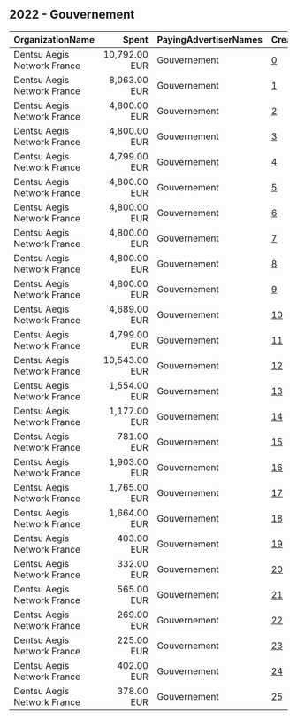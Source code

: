 ## 2022 - Gouvernement 
|OrganizationName|Spent|PayingAdvertiserNames|CreativeUrls|Impressions|Genders|AgeBrackets|CountryCodes|BillingAddresses|CandidateBallotInformation|
|:---|---:|:---|:---|---:|:---|:---|:---|:---|:---|
|Dentsu Aegis Network France|10,792.00 EUR|Gouvernement|[0](https://www.snap.com/political-ads/asset/6894355ecb28c930ab861aaf486f043d6f2618829d107e5aae893abb1debf107?mediaType=mp4)|5,881,377||18+|france|"67 Av. de Wagram,Paris,75017,FR"||
|Dentsu Aegis Network France|8,063.00 EUR|Gouvernement|[1](https://www.snap.com/political-ads/asset/e41e7e588129ea2b495da40639cd8e482a65dddeee0135ba25bb270d487e7a93?mediaType=png)|4,615,607||18+|france|"67 Av. de Wagram,Paris,75017,FR"||
|Dentsu Aegis Network France|4,800.00 EUR|Gouvernement|[2](https://www.snap.com/political-ads/asset/6c62a3a1d8b22c18e0d58ebe121e9c342c3af6edf94d9af5f02bbebd8ab340a4?mediaType=jpg)|2,939,513||18-34|france|"67 Av. de Wagram,Paris,75017,FR"||
|Dentsu Aegis Network France|4,800.00 EUR|Gouvernement|[3](https://www.snap.com/political-ads/asset/d211cd6266ec1d6d00957ea2ac40ca6735289ece3bca69fd74799b312bc81497?mediaType=jpg)|2,779,364||18-34|france|"67 Av. de Wagram,Paris,75017,FR"||
|Dentsu Aegis Network France|4,799.00 EUR|Gouvernement|[4](https://www.snap.com/political-ads/asset/7f779260321a666141d12a05abe8c846edf1903856843f5a47e927f6488072c2?mediaType=jpg)|2,765,937||18-34|france|"67 Av. de Wagram,Paris,75017,FR"||
|Dentsu Aegis Network France|4,800.00 EUR|Gouvernement|[5](https://www.snap.com/political-ads/asset/28184b8d6b9323c52e570c98beec90fdeb14ebd002af107decf67342266f9329?mediaType=jpg)|2,711,184||18-34|france|"67 Av. de Wagram,Paris,75017,FR"||
|Dentsu Aegis Network France|4,800.00 EUR|Gouvernement|[6](https://www.snap.com/political-ads/asset/e909f8a8e8b8966aba177092d199bcccd77fbffc925d7ef9375174e545c856e1?mediaType=jpg)|2,657,729||18-34|france|"67 Av. de Wagram,Paris,75017,FR"||
|Dentsu Aegis Network France|4,800.00 EUR|Gouvernement|[7](https://www.snap.com/political-ads/asset/157909c94f72ed477edec77bcd103eb69d265d7b9ea3c9922e13918587bd874c?mediaType=jpg)|2,499,157||18-34|france|"67 Av. de Wagram,Paris,75017,FR"||
|Dentsu Aegis Network France|4,800.00 EUR|Gouvernement|[8](https://www.snap.com/political-ads/asset/0ecc042202707cefe45ad4806e47632e24b8e94a24804fc02b9a46927bc62b11?mediaType=jpg)|2,129,384||18+|france|"67 Av. de Wagram,Paris,75017,FR"||
|Dentsu Aegis Network France|4,800.00 EUR|Gouvernement|[9](https://www.snap.com/political-ads/asset/8729bd47a2fd986d679dc29e45d7679c04ad2fe0b9eb7a0fda450914bf4661a5?mediaType=jpg)|1,961,404||18+|france|"67 Av. de Wagram,Paris,75017,FR"||
|Dentsu Aegis Network France|4,689.00 EUR|Gouvernement|[10](https://www.snap.com/political-ads/asset/2799b6a33024f578a7187fd366d512684060477e8817d3c6496c941d0f1927dc?mediaType=mp4)|1,940,587||18+|france|"67 Av. de Wagram,Paris,75017,FR"||
|Dentsu Aegis Network France|4,799.00 EUR|Gouvernement|[11](https://www.snap.com/political-ads/asset/96e2d43678fb6c2bb3d3c01e925b1766830b0c0ee49f77634f25d5d8503f0f57?mediaType=jpg)|1,816,260||18+|france|"67 Av. de Wagram,Paris,75017,FR"||
|Dentsu Aegis Network France|10,543.00 EUR|Gouvernement|[12](https://www.snap.com/political-ads/asset/00ba446a357a2ff0d2b8911908d757f829c84470fed5ad47c346fc11335cc1ab?mediaType=mp4)|1,609,849||18+|france|"67 Av. de Wagram,Paris,75017,FR"||
|Dentsu Aegis Network France|1,554.00 EUR|Gouvernement|[13](https://www.snap.com/political-ads/asset/e3eb80a28579f9ee0caa2cf52814e7896b09eb3561b417969cbc2befa98e811c?mediaType=png)|1,076,859||18+|france|"67 Av. de Wagram,Paris,75017,FR"||
|Dentsu Aegis Network France|1,177.00 EUR|Gouvernement|[14](https://www.snap.com/political-ads/asset/2eb35ff13ab3f36cf6c4c28898c576f244e3c1a29fb5f60cdceedca6e517b2b5?mediaType=mp4)|613,808||18+|france|"67 Av. de Wagram,Paris,75017,FR"||
|Dentsu Aegis Network France|781.00 EUR|Gouvernement|[15](https://www.snap.com/political-ads/asset/967548fc7093123dbfd09d291f026e74f72140766876239b036cc789236c529c?mediaType=mp4)|586,739||18-34|france|"67 Av. de Wagram,Paris,75017,FR"||
|Dentsu Aegis Network France|1,903.00 EUR|Gouvernement|[16](https://www.snap.com/political-ads/asset/26fb953d08b783acfd62a0de81bd8548eeb02a2fd0bc903caa6ba823161fc620?mediaType=mp4)|432,558||18+|france|"67 Av. de Wagram,Paris,75017,FR"||
|Dentsu Aegis Network France|1,765.00 EUR|Gouvernement|[17](https://www.snap.com/political-ads/asset/4c3637684745abb2a9e79bcd55d57c7cd0d4f5b8bf6e18fa8237132f901f32ce?mediaType=mp4)|402,449||18+|france|"67 Av. de Wagram,Paris,75017,FR"||
|Dentsu Aegis Network France|1,664.00 EUR|Gouvernement|[18](https://www.snap.com/political-ads/asset/91374e28e144114f089371dc0793245e957d15645b910d9b5836c70fc3b16a30?mediaType=mp4)|379,000||18+|france|"67 Av. de Wagram,Paris,75017,FR"||
|Dentsu Aegis Network France|403.00 EUR|Gouvernement|[19](https://www.snap.com/political-ads/asset/650741430991ef75a0c0ecb458f7870867f54c8b600388b8e59ab7102d221c43?mediaType=png)|308,859||18-34|france|"67 Av. de Wagram,Paris,75017,FR"||
|Dentsu Aegis Network France|332.00 EUR|Gouvernement|[20](https://www.snap.com/political-ads/asset/05ca28e2ef2677434400bf4e8647e88e0c946aec74df80904c87a9f631a29a1f?mediaType=jpg)|301,454||18-34|france|"67 Av. de Wagram,Paris,75017,FR"||
|Dentsu Aegis Network France|565.00 EUR|Gouvernement|[21](https://www.snap.com/political-ads/asset/33639a6e6a13cbb60630914ada6f1bb8ab3c0ecd661ebadc4f656ad3d1f270c3?mediaType=png)|265,069||18+|france|"67 Av. de Wagram,Paris,75017,FR"||
|Dentsu Aegis Network France|269.00 EUR|Gouvernement|[22](https://www.snap.com/political-ads/asset/aa363edd3103eea36721657462f08ab7ff1e342cc8683dbf49d39b9bbd6805ec?mediaType=jpg)|184,002||18+|france|"67 Av. de Wagram,Paris,75017,FR"||
|Dentsu Aegis Network France|225.00 EUR|Gouvernement|[23](https://www.snap.com/political-ads/asset/501afa4694a01c01f39db3ba16d54f854268fe4281ff049f9d98119af7192911?mediaType=png)|154,476||18+|france|"67 Av. de Wagram,Paris,75017,FR"||
|Dentsu Aegis Network France|402.00 EUR|Gouvernement|[24](https://www.snap.com/political-ads/asset/c4365eb84109580ac631c732462d22a67b7e5fdde831bc0739b79b3fd7780fec?mediaType=mp4)|97,734||18+|france|"67 Av. de Wagram,Paris,75017,FR"||
|Dentsu Aegis Network France|378.00 EUR|Gouvernement|[25](https://www.snap.com/political-ads/asset/19835cf5ea14328f643716231e280233c88aed3afb9c758141529747c3ee805b?mediaType=mp4)|91,941||18+|france|"67 Av. de Wagram,Paris,75017,FR"||
